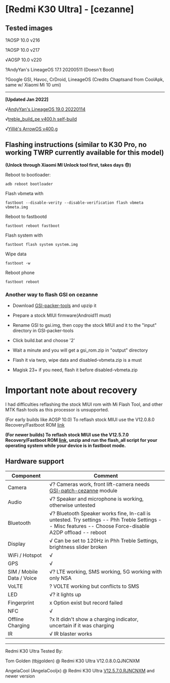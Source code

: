# [Redmi K30 Ultra] - [cezanne]

## Tested images
?AOSP 10.0 v216

?AOSP 10.0 v217

√AOSP 10.0 v220

?AndyYan's LineageOS 17.1 20200511 (Doesn't Boot)

?Google GSI, Havoc, CrDroid, LineageOS (Credits Chaptsand from CoolApk, same w/ Xiaomi Mi 10 umi)
  
---
**[Updated Jan 2022]**

√[AndyYan's LineageOS 19.0 20220114](https://sourceforge.net/projects/andyyan-gsi/files/lineage-19.x/)

√[treble_build_pe v400.h self-build](https://github.com/AngelaCooljx/treble_build_pe/releases)

√[Yillié's ArrowOS v400.g](https://sourceforge.net/projects/gsi-projects/files/)

## Flashing instructions (similar to K30 Pro, no working TWRP currently available for this model)

**(Unlock through Xiaomi MI Unlock tool first, takes days :disappointed:)**

Reboot to bootloader:
```
adb reboot bootloader
```
Flash vbmeta with 
```
fastboot --disable-verity --disable-verification flash vbmeta vbmeta.img
``` 
Reboot to fastbootd
```
fastboot reboot fastboot
```
Flash system with
```
fastboot flash system system.img
```
Wipe data
```
fastboot -w
```
Reboot phone
```
fastboot reboot
```

### Another way to flash GSI on cezanne
* Download [GSI-packer-tools](https://github.com/ChasonJiang/GSI-packer-tools/releases) and upzip it
  
* Prepare a stock MIUI firmware(Android11 must)
  
* Rename GSI to gsi.img, then copy the stock MIUI and it to the "input" directory in GSI-packer-tools
  
* Click build.bat and choose '2'

* Wait a minute and you will get a gsi_rom.zip in "output" directory
  
* Flash it via twrp, wipe data and disabled-vbmeta.zip is a must
  
* Magisk 23+ if you need, flash it before disabled-vbmeta.zip

# Important note about recovery

I had difficulties reflashing the stock MIUI rom with Mi Flash Tool, and other MTK flash tools as this processor is unsupported.

(For early builds like AOSP 10.0) To reflash stock MIUI use the V12.0.8.0 Recovery/Fastboot ROM [link](https://bigota.d.miui.com/V12.0.8.0.QJNCNXM/miui_CEZANNE_V12.0.8.0.QJNCNXM_1ae9faa171_10.0.zip)
  
**(For newer builds) To reflash stock MIUI use the V12.5.7.0 Recovery/Fastboot ROM [link](https://bigota.d.miui.com/V12.5.7.0.RJNCNXM/miui_CEZANNE_V12.5.7.0.RJNCNXM_207f23b3bf_11.0.zip), unzip and run the flash_all script for your operating system while your device is in fastboot mode.**

## Hardware support

| Component                 |      Comment                                              |
|---------------------------|-----------------------------------------------------------|
| Camera                    | √? Cameras work, front lift-camera needs [GSI-patch-cezanne](https://github.com/AngelaCooljx/GSI-patch-cezanne/releases) module |
| Audio                     | √? Speaker and microphone is working, otherwise untested |
| Bluetooth                 | √? Bluetooth Speaker works fine, In-call is untested. Try settings -- Phh Treble Settings -- Misc features -- Choose Force-disable A2DP offload  -- reboot |
| Display                   | √ Can be set to 120Hz in Phh Treble Settings, brightness slider broken |
| WiFi / Hotspot            | √ |
| GPS                       | √ |
| SIM / Mobile Data / Voice | √? LTE working, SMS working, 5G working with only NSA |
| VoLTE                     | ?  VOLTE working but conflicts to SMS |
| LED                       | √? it lights up |
| Fingerprint               | x Option exist but record failed |
| NFC                       | √ |
| Offline Charging          | ?x It didn't show a charging indicator, uncertain if it was charging |
| IR                        | √ IR blaster works |


---

Redmi K30 Ultra Tested By:

Tom Golden (tbjgolden) @ Redmi K30 Ultra V12.0.8.0.QJNCNXM 

AngelaCool (AngelaCooljx) @ Redmi K30 Ultra [V12.5.7.0.RJNCNXM](https://bigota.d.miui.com/V12.5.7.0.RJNCNXM/miui_CEZANNE_V12.5.7.0.RJNCNXM_207f23b3bf_11.0.zip) and newer version
